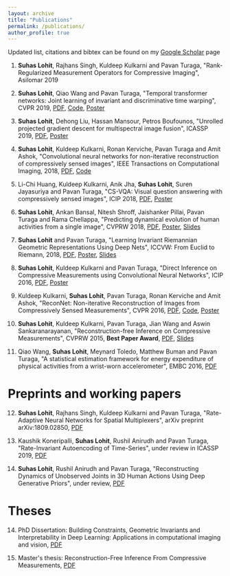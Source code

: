 ```yaml
---
layout: archive
title: "Publications"
permalink: /publications/
author_profile: true
---
```


Updated list, citations and bibtex can be found on my [Google Scholar](https://scholar.google.com/citations?user=GMRYY5cAAAAJ&hl=en) page


1. __Suhas Lohit__, Rajhans Singh, Kuldeep Kulkarni and Pavan Turaga, "Rank-Regularized Measurement Operators for Compressive Imaging", Asilomar 2019

2. __Suhas Lohit__, Qiao Wang and Pavan Turaga, "Temporal transformer networks: Joint learning of invariant and discriminative time warping", CVPR 2019, [PDF](http://openaccess.thecvf.com/content_CVPR_2019/papers/Lohit_Temporal_Transformer_Networks_Joint_Learning_of_Invariant_and_Discriminative_Time_CVPR_2019_paper.pdf), [Code](https://github.com/suhaslohit/TTN), [Poster](https://suhaslohit.github.io/files/CVPR19.pdf)

3. __Suhas Lohit__, Dehong Liu, Hassan Mansour, Petros Boufounos, "Unrolled projected gradient descent for multispectral image fusion", ICASSP 2019, [PDF](https://www.merl.com/publications/docs/TR2019-010.pdf), [Poster](https://suhaslohit.github.io/files/ICASSP19.pdf)

4. __Suhas Lohit__, Kuldeep Kulkarni, Ronan Kerviche, Pavan Turaga and Amit Ashok, "Convolutional neural networks for non-iterative reconstruction of compressively sensed images", IEEE Transactions on Computational Imaging, 2018, [PDF](https://ieeexplore.ieee.org/document/8379450),  [Code](https://github.com/suhaslohit/Improved-ReconNet)

5. Li-Chi Huang, Kuldeep Kulkarni, Anik Jha, __Suhas Lohit__, Suren Jayasuriya and Pavan Turaga, "CS-VQA: Visual question answering with compressively sensed images", ICIP 2018, [PDF](https://arxiv.org/abs/1806.03379), [Poster](https://suhaslohit.github.io/files/ICIP18.pdf)

6. __Suhas Lohit__, Ankan Bansal, Nitesh Shroff, Jaishanker Pillai, Pavan Turaga and Rama Chellappa, "Predicting dynamical evolution of human activities from a single image", CVPRW 2018, [PDF](http://openaccess.thecvf.com/content_cvpr_2018_workshops/papers/w10/Lohit_Predicting_Dynamical_Evolution_CVPR_2018_paper.pdf), [Poster](https://suhaslohit.github.io/files/CVPRW18.pdf), [Slides](https://suhaslohit.github.io/files/CVPRW18_slides.pdf)

7. __Suhas Lohit__ and Pavan Turaga, "Learning Invariant Riemannian Geometric Representations Using Deep Nets", ICCVW: From Euclid to Riemann, 2018, [PDF](http://openaccess.thecvf.com/content_ICCV_2017_workshops/papers/w21/Lohit_Learning_Invariant_Riemannian_ICCV_2017_paper.pdf), [Poster](https://suhaslohit.github.io/files/ICCVW17.pdf), [Slides](https://suhaslohit.github.io/files/ICCVW17_slides.pdf)

8. __Suhas Lohit__, Kuldeep Kulkarni and Pavan Turaga, "Direct Inference on Compressive Measurements using Convolutional Neural Networks", ICIP 2016, [PDF](https://ieeexplore.ieee.org/document/7532691), [Poster](https://suhaslohit.github.io/files/ICIP16.pdf)

9. Kuldeep Kulkarni, __Suhas Lohit__, Pavan Turaga, Ronan Kerviche and Amit Ashok, "ReconNet: Non-iterative Reconstruction of Images from Compressively Sensed Measurements", CVPR 2016, [PDF](http://openaccess.thecvf.com/content_cvpr_2016/papers/Kulkarni_ReconNet_Non-Iterative_Reconstruction_CVPR_2016_paper.pdf), [Code](https://github.com/KuldeepKulkarni/ReconNet), [Poster](https://suhaslohit.github.io/files/CVPR16.pdf)

10. __Suhas Lohit__, Kuldeep Kulkarni, Pavan Turaga, Jian Wang and Aswin Sankaranarayanan, "Reconstruction-free Inference on Compressive Measurements", CVPRW 2015, **Best Paper Award**, [PDF](http://openaccess.thecvf.com/content_cvpr_workshops_2015/W10/papers/Lohit_Reconstruction-Free_Inference_on_2015_CVPR_paper.pdf), [Slides](https://suhaslohit.github.io/files/CVPRW15_slides.pdf)

11. Qiao Wang, __Suhas Lohit__, Meynard Toledo, Matthew Buman and Pavan Turaga, "A statistical estimation framework for energy expenditure of physical activities from a wrist-worn accelerometer", EMBC 2016, [PDF](https://ieeexplore.ieee.org/document/7591270)

# Preprints and working papers

12. __Suhas Lohit__, Rajhans Singh, Kuldeep Kulkarni and Pavan Turaga, "Rate-Adaptive Neural Networks for Spatial Multiplexers", arXiv preprint arXiv:1809.02850, [PDF](https://arxiv.org/abs/1809.02850)

13. Kaushik Koneripalli, __Suhas Lohit__, Rushil Anirudh and Pavan Turaga, "Rate-Invariant Autoencoding of Time-Series", under review in ICASSP 2019, [PDF](https://suhaslohit.github.io/files/ICASSP20.pdf)

14. __Suhas Lohit__, Rushil Anirudh and Pavan Turaga, "Reconstructing Dynamics of Unobserved Joints in 3D Human Actions Using Deep Generative Priors", under review, [PDF](https://suhaslohit.github.io/files/unseen_joints.pdf)

# Theses

14. PhD Dissertation: Building Constraints, Geometric Invariants and Interpretability in Deep Learning: Applications in computational imaging and vision, [PDF](https://suhaslohit.github.io/files/phd_dissertation.pdf)

15. Master's thesis: Reconstruction-Free Inference From Compressive Measurements, [PDF](https://suhaslohit.github.io/files/masters_thesis.pdf)

